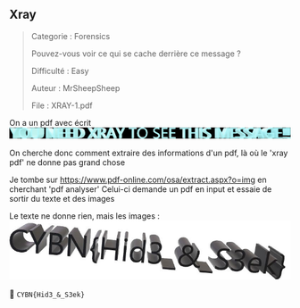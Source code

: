 ## Xray

> Categorie : Forensics
>
> Pouvez-vous voir ce qui se cache derrière ce message ?
>
> Difficulté : Easy
>
> Auteur : MrSheepSheep
>
> File : XRAY-1.pdf

On a un pdf avec écrit ![img_2.png](img_2.png)

On cherche donc comment extraire des informations d'un pdf, là où le 'xray pdf' ne donne pas grand chose

Je tombe sur https://www.pdf-online.com/osa/extract.aspx?o=img en cherchant 'pdf analyser'
Celui-ci demande un pdf en input et essaie de sortir du texte et des images

Le texte ne donne rien, mais les images : 
![img.png](img.png)

🚩 `CYBN{Hid3_&_S3ek}`
